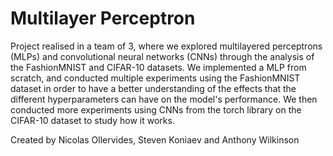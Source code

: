 # Multilayer Perceptron
Project realised in a team of 3, where we explored multilayered perceptrons (MLPs) and convolutional neural networks (CNNs) through the analysis of the FashionMNIST and CIFAR-10 datasets. We implemented a MLP from scratch, and conducted multiple experiments using the FashionMNIST dataset in order to have a better understanding of the effects that the different hyperparameters can have on the model's performance. We then conducted more experiments using CNNs from the torch library on the CIFAR-10 dataset to study how it works.

Created by Nicolas Ollervides, Steven Koniaev and Anthony Wilkinson
